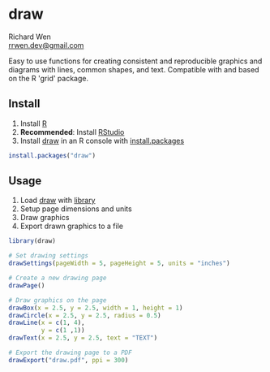 # draw

Richard Wen  
rrwen.dev@gmail.com  
  
Easy to use functions for creating consistent and reproducible graphics and diagrams with lines, common shapes, and text. Compatible with and based on the R 'grid' package.


## Install

1. Install [R](https://www.r-project.org/)
2. **Recommended**: Install [RStudio](https://www.rstudio.com/products/rstudio/download/#download)
3. Install [draw](https://github.com/rrwen/draw) in an R console with [install.packages](https://www.rdocumentation.org/packages/utils/versions/3.5.1/topics/install.packages)

```R
install.packages("draw")
```

## Usage

1. Load [draw](https://github.com/rrwen/draw) with [library](https://www.rdocumentation.org/packages/base/versions/3.5.1/topics/library)
2. Setup page dimensions and units
3. Draw graphics
4. Export drawn graphics to a file

```R
library(draw)

# Set drawing settings
drawSettings(pageWidth = 5, pageHeight = 5, units = "inches")

# Create a new drawing page
drawPage()

# Draw graphics on the page
drawBox(x = 2.5, y = 2.5, width = 1, height = 1)
drawCircle(x = 2.5, y = 2.5, radius = 0.5)
drawLine(x = c(1, 4),
         y = c(1 ,1))
drawText(x = 2.5, y = 2.5, text = "TEXT")

# Export the drawing page to a PDF
drawExport("draw.pdf", ppi = 300)
```
